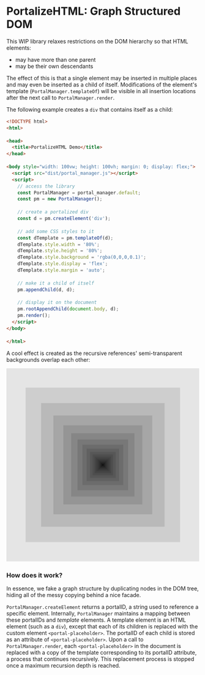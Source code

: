 # PortalizeHTML: Graph Structured DOM

This WIP library relaxes restrictions on the DOM hierarchy so that HTML elements:

- may have more than one parent
- may be their own descendants

The effect of this is that a single element may be inserted in multiple places and may even be inserted as a child of itself. Modifications of the element's template (`PortalManager.templateOf`) will be visible in all insertion locations after the next call to `PortalManager.render`.

The following example creates a `div` that contains itself as a child: 

```html
<!DOCTYPE html>
<html>

<head>
  <title>PortalizeHTML Demo</title>
</head>

<body style="width: 100vw; height: 100vh; margin: 0; display: flex;">
  <script src="dist/portal_manager.js"></script>
  <script>
    // access the library
    const PortalManager = portal_manager.default;
    const pm = new PortalManager();

    // create a portalized div
    const d = pm.createElement('div');

    // add some CSS styles to it
    const dTemplate = pm.templateOf(d);
    dTemplate.style.width = '80%';
    dTemplate.style.height = '80%';
    dTemplate.style.background = 'rgba(0,0,0,0.1)';
    dTemplate.style.display = 'flex';
    dTemplate.style.margin = 'auto';
    
    // make it a child of itself
    pm.appendChild(d, d);

    // display it on the document 
    pm.rootAppendChild(document.body, d);
    pm.render();
  </script>
</body>

</html>
```

A cool effect is created as the recursive references' semi-transparent backgrounds overlap each other:

![div with itself as a child, looks like a dark hallway](recursive-div.png)

### How does it work?

In essence, we fake a graph structure by duplicating nodes in the DOM tree, hiding all of the messy copying behind a nice facade.

`PortalManager.createElement` returns a portalID, a string used to reference a specific element. Internally, `PortalManager` maintains a mapping between these portalIDs and *template* elements. A template element is an HTML element (such as a `div`), except that each of its children is replaced with the custom element `<portal-placeholder>`. The portalID of each child is stored as an attribute of `<portal-placeholder>`. Upon a call to `PortalManager.render`, each `<portal-placeholder>` in the document is replaced with a copy of the template corresponding to its portalID attribute, a process that continues recursively. This replacement process is stopped once a maximum recursion depth is reached.